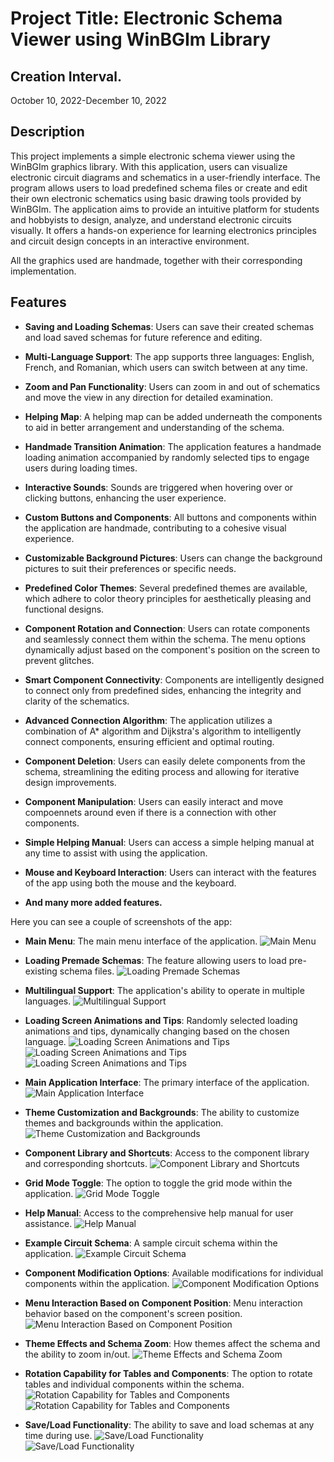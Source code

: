 # Project Title: Electronic Schema Viewer using WinBGIm Library

## Creation Interval.
October 10, 2022-December 10, 2022

## Description
This project implements a simple electronic schema viewer using the WinBGIm graphics library. With this application, users can visualize electronic circuit diagrams and schematics in a user-friendly interface. The program allows users to load predefined schema files or create and edit their own electronic schematics using basic drawing tools provided by WinBGIm. The application aims to provide an intuitive platform for students and hobbyists to design, analyze, and understand electronic circuits visually. It offers a hands-on experience for learning electronics principles and circuit design concepts in an interactive environment.

All the graphics used are handmade, together with their corresponding implementation.

## Features

- **Saving and Loading Schemas**: Users can save their created schemas and load saved schemas for future reference and editing.
- **Multi-Language Support**: The app supports three languages: English, French, and Romanian, which users can switch between at any time.
- **Zoom and Pan Functionality**: Users can zoom in and out of schematics and move the view in any direction for detailed examination.
- **Helping Map**: A helping map can be added underneath the components to aid in better arrangement and understanding of the schema.
- **Handmade Transition Animation**: The application features a handmade loading animation accompanied by randomly selected tips to engage users during loading times.
- **Interactive Sounds**: Sounds are triggered when hovering over or clicking buttons, enhancing the user experience.
- **Custom Buttons and Components**: All buttons and components within the application are handmade, contributing to a cohesive visual experience.
- **Customizable Background Pictures**: Users can change the background pictures to suit their preferences or specific needs.
- **Predefined Color Themes**: Several predefined themes are available, which adhere to color theory principles for aesthetically pleasing and functional designs.
- **Component Rotation and Connection**: Users can rotate components and seamlessly connect them within the schema. The menu options dynamically adjust based on the component's position on the screen to prevent glitches.
- **Smart Component Connectivity**: Components are intelligently designed to connect only from predefined sides, enhancing the integrity and clarity of the schematics.
- **Advanced Connection Algorithm**: The application utilizes a combination of A* algorithm and Dijkstra's algorithm to intelligently connect components, ensuring efficient and optimal routing.
- **Component Deletion**: Users can easily delete components from the schema, streamlining the editing process and allowing for iterative design improvements.
- **Component Manipulation**: Users can easily interact and move compoennets around even if there is a connection with other components.
- **Simple Helping Manual**: Users can access a simple helping manual at any time to assist with using the application.
- **Mouse and Keyboard Interaction**: Users can interact with the features of the app using both the mouse and the keyboard.

- **And many more added features.**

Here you can see a couple of screenshots of the app:

- **Main Menu**: The main menu interface of the application.
  ![Main Menu](https://github.com/AlexandruRoscaPOO/Electron/assets/113398639/bb90b2ff-869f-4d86-bfaf-040165a87926)

- **Loading Premade Schemas**: The feature allowing users to load pre-existing schema files.
  ![Loading Premade Schemas](https://github.com/AlexandruRoscaPOO/Electron/assets/113398639/1fdd1674-c3c5-4528-8aa8-f276f4957fcf)

- **Multilingual Support**: The application's ability to operate in multiple languages.
  ![Multilingual Support](https://github.com/AlexandruRoscaPOO/Electron/assets/113398639/2a1266b3-0b6e-4fe7-b5f6-f62fc9a73b35)

- **Loading Screen Animations and Tips**: Randomly selected loading animations and tips, dynamically changing based on the chosen language.
  ![Loading Screen Animations and Tips](https://github.com/AlexandruRoscaPOO/Electron/assets/113398639/6505eca7-75b3-41f3-800e-8aee615bf13c)  
  ![Loading Screen Animations and Tips](https://github.com/AlexandruRoscaPOO/Electron/assets/113398639/42d24d1b-a946-404c-acfb-b151a5d06ec2)  
  ![Loading Screen Animations and Tips](https://github.com/AlexandruRoscaPOO/Electron/assets/113398639/9d7f4b0a-80b3-4a0d-bdcb-b0443350e6bf)

- **Main Application Interface**: The primary interface of the application.
  ![Main Application Interface](https://github.com/AlexandruRoscaPOO/Electron/assets/113398639/fd959cbf-bb47-43e9-b013-1a7d1eba860d)

- **Theme Customization and Backgrounds**: The ability to customize themes and backgrounds within the application.
  ![Theme Customization and Backgrounds](https://github.com/AlexandruRoscaPOO/Electron/assets/113398639/4e9cb57f-cc34-4087-ba1f-060fe2e48ad8)

- **Component Library and Shortcuts**: Access to the component library and corresponding shortcuts.
  ![Component Library and Shortcuts](https://github.com/AlexandruRoscaPOO/Electron/assets/113398639/97138714-1e03-40bf-9179-65929339bf0b)

- **Grid Mode Toggle**: The option to toggle the grid mode within the application.
  ![Grid Mode Toggle](https://github.com/AlexandruRoscaPOO/Electron/assets/113398639/c3f5758f-7f7e-4021-984d-826a49f1767d)

- **Help Manual**: Access to the comprehensive help manual for user assistance.
  ![Help Manual](https://github.com/AlexandruRoscaPOO/Electron/assets/113398639/04a04759-9e46-48cc-a887-8f14e6b86544)

- **Example Circuit Schema**: A sample circuit schema within the application.
  ![Example Circuit Schema](https://github.com/AlexandruRoscaPOO/Electron/assets/113398639/c4368177-bf0a-4b52-aadb-8d93b82b555b)

- **Component Modification Options**: Available modifications for individual components within the application.
  ![Component Modification Options](https://github.com/AlexandruRoscaPOO/Electron/assets/113398639/4afcc89f-6c03-4b44-ade9-78e0ed1f940d)

- **Menu Interaction Based on Component Position**: Menu interaction behavior based on the component's screen position.
  ![Menu Interaction Based on Component Position](https://github.com/AlexandruRoscaPOO/Electron/assets/113398639/f98c3cd3-c8d6-4f3b-8ac1-b59374d8c765)

- **Theme Effects and Schema Zoom**: How themes affect the schema and the ability to zoom in/out.
  ![Theme Effects and Schema Zoom](https://github.com/AlexandruRoscaPOO/Electron/assets/113398639/d3c2fdce-1ecc-457e-abbc-a4479ffb141e)

- **Rotation Capability for Tables and Components**: The option to rotate tables and individual components within the schema.
  ![Rotation Capability for Tables and Components](https://github.com/AlexandruRoscaPOO/Electron/assets/113398639/6b8806b0-b6f1-4096-ad68-3e12b40f2b53)  
  ![Rotation Capability for Tables and Components](https://github.com/AlexandruRoscaPOO/Electron/assets/113398639/c1d09ef2-e7a2-44a2-b83a-644b231ba3cc)

- **Save/Load Functionality**: The ability to save and load schemas at any time during use.
  ![Save/Load Functionality](https://github.com/AlexandruRoscaPOO/Electron/assets/113398639/a53514ad-9f31-461e-b5bf-078d49291c16)  
  ![Save/Load Functionality](https://github.com/AlexandruRoscaPOO/Electron/assets/113398639/5dfe0f1b-fad2-412c-b2b3-a6810c715cb7)





